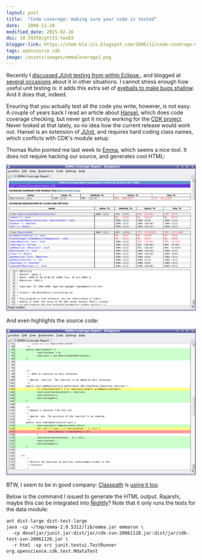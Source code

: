 ```yaml
---
layout: post
title:  "Code coverage: making sure your code is tested"
date:   2006-11-28
modified_date: 2025-02-16
doi: 10.59350/gtt31-tee03
blogger-link: https://chem-bla-ics.blogspot.com/2006/11/code-coverage-making-sure-your-code-is.html
tags: opensource cdk
image: /assets/images/emmaCoverage1.png
---
```


Recently I [discussed JUnit testing from within Eclipse <i class="fa-solid fa-recycle fa-xs"></i>](https://chem-bla-ics.linkedchemistry.info/2006/10/26/running-single-junit-tests-in-eclipse.html),
and blogged at [several occasions](http://search.blogger.com/?as_q=JUnit&ie=UTF-8&x=0&y=0&q=JUnit+blogurl:chem-bla-ics.blogspot.com&ui=blg&start=0)
about it in other situations. I cannot stress enough how useful unit testing is: it adds this extra set of
[eyeballs to make bugs shallow](http://en.wikipedia.org/wiki/Given_enough_eyeballs,_all_bugs_are_shallow).
And it does that, indeed.

Ensuring that you actually test all the code you write, however, is not easy. A couple of years back I read an article about
[Hansel](http://hansel.sf.net/), which does code coverage checking, but never got it nicely working for the
[CDK project](http://cdk.sf.net/). Never looked at that lately, so no idea how the current release would work out.
Hansel is an extension of [JUnit](http://www.junit.org/), and requires hard coding class names, which conflicts with
CDK's module setup.

Thomas Kuhn pointed me last week to [Emma](http://emma.sf.net/), which seems a nice tool. It does not require hacking
our source, and generates cool HTML:

![](/assets/images/emmaCoverage.png)

And even highlights the source code:

![](/assets/images/emmaCoverage1.png)

BTW, I seem to be in good company: [Classpath](http://www.gnu.org/software/classpath/) is
[using it too](http://builder.classpath.org/~cpdev/coverage/).

Below is the command I issued to generate the HTML output. Rajarshi, maybe this can be integrated into
[Nightly](http://cheminfo.informatics.indiana.edu/~rguha/code/java/nightly/)? Note that it only runs the tests
for the data module:

```shell
ant dist-large dist-test-large
java -cp ~/tmp/emma-2.0.5312/lib/emma.jar emmarun \
  -cp develjar/junit.jar:dist/jar/cdk-svn-20061128.jar:dist/jar/cdk-test-svn-20061128.jar \
  -r html -sp src junit.textui.TestRunner org.openscience.cdk.test.MdataTest
```
